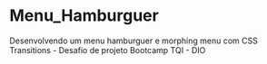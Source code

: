 # Menu_Hamburguer
Desenvolvendo um menu hamburguer e morphing menu com CSS Transitions - Desafio de projeto Bootcamp TQI - DIO
